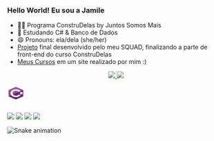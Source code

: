 ### Hello World! Eu sou a Jamile

- 🏳️‍🌈 Programa ConstruDelas by Juntos Somos Mais
- 🌱 Estudando C# & Banco de Dados
- 😄 Pronouns: ela/dela (she/her)
- [Projeto](https://grupovencedoras.netlify.app/) final desenvolvido pelo meu SQUAD, finalizando a parte de front-end do curso ConstruDelas
- [Meus Cursos](https://jamile-barroso.netlify.app/) em um site realizado por mim :)
      


<div align="center">
  <a href="https://github.com/bsjamile">
  <img height="180em" src="https://github-readme-stats.vercel.app/api?username=bsjamile&show_icons=true&theme=dark&include_all_commits=true&count_private=true"/>
  <img height="180em" src="https://github-readme-stats.vercel.app/api/top-langs/?username=bsjamile&layout=compact&langs_count=7&theme=dark"/>
</div>
  
<div style="display: inline_block"><br>
      <img align="center" alt="Jamile-Csharp" height="30" width="40" src="https://raw.githubusercontent.com/devicons/devicon/master/icons/csharp/csharp-original.svg">
</div>
  
 ##

  <div>
  <a href = "mailto:jamilebarroso0@gmail.com"><img src="https://img.shields.io/badge/-Gmail-%23333?style=for-the-badge&logo=gmail&logoColor=white" target="_blank"></a>
  <a href="https://discord.com/channels/936361289947705345/936361292653006860" target="_blank"><img src="https://img.shields.io/badge/Discord-7289DA?style=for-the-badge&logo=discord&logoColor=white" target="_blank"></a> 
  <a href="https://www.linkedin.com/in/jamile-barroso" target="_blank"><img src="https://img.shields.io/badge/-LinkedIn-%230077B5?style=for-the-badge&logo=linkedin&logoColor=white" target="_blank"></a> 
  <a href = "https://medium.com/@jamilebarroso"><img src="https://img.shields.io/badge/Medium-12100E?style=for-the-badge&logo=medium&logoColor=white" target="_blank"></a>

<!--<div align="left">
  <img src="https://komarev.com/ghpvc/?username=bsjamile&label=Profile%20views&color=0e75b6&style=flat" alt="bsjamile" />
</div>
        
<span align="center">
[![Top Langs](https://github-readme-stats.vercel.app/api/top-langs/?username=bsjamile&layout=compact&theme=tokyonight)]([https://github.com/bsjamile/bsjamile/github-README-stats])
</span>-->
      

  ![Snake animation](https://github.com/bsjamile/bsjamile/blob/output/github-contribution-grid-snake.svg)    
  </div>
  
 
